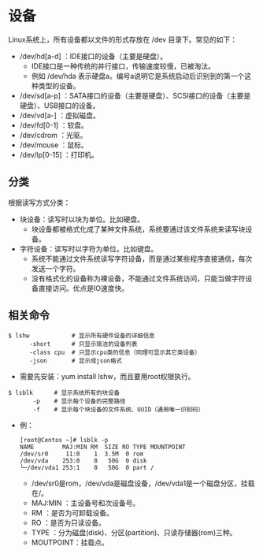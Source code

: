 # 设备

Linux系统上，所有设备都以文件的形式存放在 /dev 目录下。常见的如下：
- /dev/hd[a-d] ：IDE接口的设备（主要是硬盘）。
  - IDE接口是一种传统的并行接口，传输速度较慢，已被淘汰。
  - 例如 /dev/hda 表示硬盘a。编号a说明它是系统启动后识别到的第一个这种类型的设备。
- /dev/sd[a-p] ：SATA接口的设备（主要是硬盘）、SCSI接口的设备（主要是硬盘）、USB接口的设备。
- /dev/vd[a-] ：虚拟磁盘。
- /dev/fd[0-1] ：软盘。
- /dev/cdrom ：光驱。
- /dev/mouse ：鼠标。
- /dev/lp[0-15] ：打印机。

## 分类

根据读写方式分类：
- 块设备：读写时以块为单位。比如硬盘。
  - 块设备都被格式化成了某种文件系统，系统要通过该文件系统来读写块设备。
- 字符设备：读写时以字符为单位。比如键盘。
  - 系统不能通过文件系统读写字符设备，而是通过某些程序直接通信，每次发送一个字符。
  - 没有格式化的设备称为裸设备，不能通过文件系统访问，只能当做字符设备直接访问。优点是IO速度快。

## 相关命令

```shell
$ lshw            # 显示所有硬件设备的详细信息
      -short      # 只显示简洁的设备列表
      -class cpu  # 只显示cpu类的信息（同理可显示其它类设备）
      -json       # 显示成json格式
```
- 需要先安装：yum install lshw，而且要用root权限执行。

```shell
$ lsblk      # 显示系统所有的块设备
       -p    # 显示每个设备的完整路径
       -f    # 显示每个块设备的文件系统、UUID（通用唯一识别码）
```
- 例：
    ```
    [root@Centos ~]# lsblk -p
    NAME        MAJ:MIN RM  SIZE RO TYPE MOUNTPOINT
    /dev/sr0     11:0    1  3.5M  0 rom  
    /dev/vda    253:0    0   50G  0 disk 
    └─/dev/vda1 253:1    0   50G  0 part /
    ```
    - /dev/sr0是rom，/dev/vda是磁盘设备，/dev/vda1是一个磁盘分区，挂载在/。
    - MAJ:MIN ：主设备号和次设备号。
    - RM ：是否为可卸载设备。
    - RO ：是否为只读设备。
    - TYPE ：分为磁盘(disk)、分区(partition)、只读存储器(rom)三种。
    - MOUTPOINT：挂载点。
